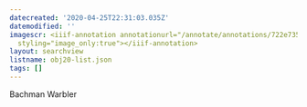 ```yaml
---
datecreated: '2020-04-25T22:31:03.035Z'
datemodified: ''
imagescr: <iiif-annotation annotationurl="/annotate/annotations/722e7352-8744-11ea-8f91-5254008afee6.json"
  styling="image_only:true"></iiif-annotation>
layout: searchview
listname: obj20-list.json
tags: []
---
```

Bachman Warbler